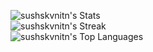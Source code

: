 

![sushskvnitn's Stats](https://github-readme-stats.vercel.app/api?username=sushskvnitn&theme=blue-green&show_icons=true&hide_border=true&count_private=true)
<br/>
![sushskvnitn's Streak](https://github-readme-streak-stats.herokuapp.com/?user=sushskvnitn&theme=blue-green&hide_border=true)
<br/>
![sushskvnitn's Top Languages](https://github-readme-stats.vercel.app/api/top-langs/?username=sushskvnitn&theme=blue-green&show_icons=true&hide_border=true&layout=compact)
